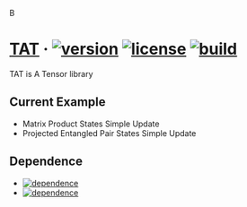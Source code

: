 B
# [TAT](https://github.com/hzhangxyz/TAT) &middot; [![version](https://img.shields.io/github/release/hzhangxyz/TAT.svg)](https://github.com/hzhangxyz/TAT/releases/latest) [![license](https://img.shields.io/github/license/hzhangxyz/TAT.svg)](https://github.com/hzhangxyz/TAT/blob/TAT/LICENSE) [![build](https://travis-ci.com/hzhangxyz/TAT.svg?branch=TAT)](https://travis-ci.com/hzhangxyz/TAT)

TAT is A Tensor library

## Current Example
- Matrix Product States Simple Update
- Projected Entangled Pair States Simple Update

## Dependence

- [![dependence](https://img.shields.io/badge/Taywee-args-blue.svg)](https://github.com/Taywee/args)
- [![dependence](https://img.shields.io/badge/agauniyal-rang-blue.svg)](https://github.com/agauniyal/rang)
